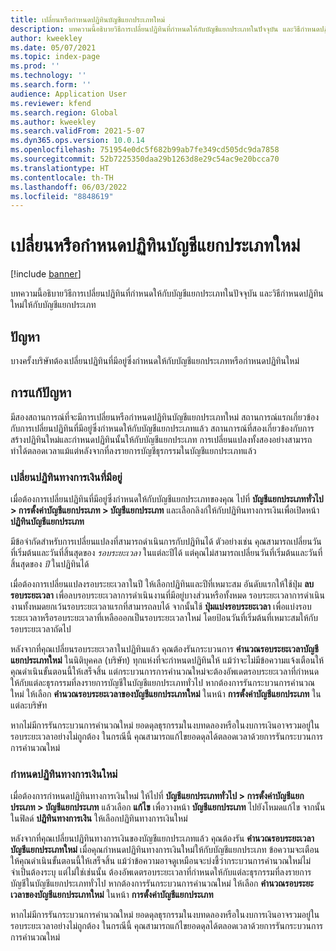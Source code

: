 ```yaml
---
title: เปลี่ยนหรือกำหนดปฏิทินบัญชีแยกประเภทใหม่
description: บทความนี้อธิบายวิธีการเปลี่ยนปฏิทินที่กําหนดให้กับบัญชีแยกประเภทในปัจจุบัน และวิธีกําหนดปฏิทินใหม่ให้กับบัญชีแยกประเภท
author: kweekley
ms.date: 05/07/2021
ms.topic: index-page
ms.prod: ''
ms.technology: ''
ms.search.form: ''
audience: Application User
ms.reviewer: kfend
ms.search.region: Global
ms.author: kweekley
ms.search.validFrom: 2021-5-07
ms.dyn365.ops.version: 10.0.14
ms.openlocfilehash: 751954e0dc5f682b99ab7fe349cd505dc9da7858
ms.sourcegitcommit: 52b7225350daa29b1263d8e29c54ac9e20bcca70
ms.translationtype: HT
ms.contentlocale: th-TH
ms.lasthandoff: 06/03/2022
ms.locfileid: "8848619"
---
```

# <a name="change-or-reassign-a-ledger-calendar"></a>เปลี่ยนหรือกำหนดปฏิทินบัญชีแยกประเภทใหม่

[!include [banner](../includes/banner.md)]

บทความนี้อธิบายวิธีการเปลี่ยนปฏิทินที่กําหนดให้กับบัญชีแยกประเภทในปัจจุบัน และวิธีกําหนดปฏิทินใหม่ให้กับบัญชีแยกประเภท

## <a name="issue"></a>ปัญหา

บางครั้งบริษัทต้องเปลี่ยนปฏิทินที่มีอยู่ซึ่งกําหนดให้กับบัญชีแยกประเภทหรือกําหนดปฏิทินใหม่

## <a name="resolution"></a>การแก้ปัญหา

มีสองสถานการณ์ที่จะมีการเปลี่ยนหรือกำหนดปฏิทินบัญชีแยกประเภทใหม่ สถานการณ์แรกเกี่ยวข้องกับการเปลี่ยนปฏิทินที่มีอยู่ซึ่งกำหนดให้กับบัญชีแยกประเภทแล้ว สถานการณ์ที่สองเกี่ยวข้องกับการสร้างปฏิทินใหม่และกําหนดปฏิทินนั้นให้กับบัญชีแยกประเภท การเปลี่ยนแปลงทั้งสองอย่างสามารถทำได้ตลอดเวลาแม้แต่หลังจากที่ลงรายการบัญชีธุรกรรมในบัญชีแยกประเภทแล้ว

### <a name="change-an-existing-fiscal-calendar"></a>เปลี่ยนปฏิทินทางการเงินที่มีอยู่

เมื่อต้องการเปลี่ยนปฏิทินที่มีอยู่ซึ่งกำหนดให้กับบัญชีแยกประเภทของคุณ ไปที่ **บัญชีแยกประเภททั่วไป \> การตั้งค่าบัญชีแยกประเภท \> บัญชีแยกประเภท** และเลือกลิงก์ให้กับปฏิทินทางการเงินเพื่อเปิดหน้า **ปฏิทินบัญชีแยกประเภท**

มีข้อจำกัดสำหรับการเปลี่ยนแปลงที่สามารถดำเนินการกับปฏิทินได้ ตัวอย่างเช่น คุณสามารถเปลี่ยนวันที่เริ่มต้นและวันที่สิ้นสุดของ *รอบระยะเวลา* ในแต่ละปีได้ แต่คุณไม่สามารถเปลี่ยนวันที่เริ่มต้นและวันที่สิ้นสุดของ *ปี* ในปฏิทินได้

เมื่อต้องการเปลี่ยนแปลงรอบระยะเวลาในปี ให้เลือกปฏิทินและปีที่เหมาะสม อันดับแรกให้ใช้ปุ่ม **ลบรอบระยะเวลา** เพื่อลบรอบระยะเวลาการดําเนินงานที่มีอยู่บางส่วนหรือทั้งหมด รอบระยะเวลาการดําเนินงานทั้งหมดยกเว้นรอบระยะเวลาแรกที่สามารถลบได้ จากนั้นใช้ **ปุ่มแบ่งรอบระยะเวลา** เพื่อแบ่งรอบระยะเวลาหรือรอบระยะเวลาที่เหลือออกเป็นรอบระยะเวลาใหม่ โดยป้อนวันที่เริ่มต้นที่เหมาะสมให้กับรอบระยะเวลาถัดไป

หลังจากที่คุณเปลี่ยนรอบระยะเวลาในปฏิทินแล้ว คุณต้องรันกระบวนการ **คำนวณรอบระยะเวลาบัญชีแยกประเภทใหม่** ในนิติบุคคล (บริษัท) ทุกแห่งที่จะกำหนดปฏิทินให้ แม้ว่าจะไม่มีข้อความแจ้งเตือนให้คุณดำเนินขั้นตอนนี้ให้เสร็จสิ้น แต่กระบวนการการคำนวณใหม่จะต้องอัพเดตรอบระยะเวลาที่กำหนดให้กับแต่ละธุรกรรมที่ลงรายการบัญชีในบัญชีแยกประเภททั่วไป หากต้องการรันกระบวนการคำนวณใหม่ ให้เลือก **คำนวณรอบระยะเวลาของบัญชีแยกประเภทใหม่** ในหน้า **การตั้งค่าบัญชีแยกประเภท** ในแต่ละบริษัท

หากไม่มีการรันกระบวนการคำนวณใหม่ ยอดดุลธุรกรรมในงบทดลองหรือในงบการเงินอาจรวมอยู่ในรอบระยะเวลาอย่างไม่ถูกต้อง ในกรณีนี้ คุณสามารถแก้ไขยอดดุลได้ตลอดเวลาด้วยการรันกระบวนการการคำนวณใหม่

### <a name="assign-a-new-fiscal-calendar"></a>กําหนดปฏิทินทางการเงินใหม่

เมื่อต้องการกําหนดปฏิทินทางการเงินใหม่ ให้ไปที่ **บัญชีแยกประเภททั่วไป \> การตั้งค่าบัญชีแยกประเภท \> บัญชีแยกประเภท** แล้วเลือก **แก้ไข** เพื่อวางหน้า **บัญชีแยกประเภท** ไปยังโหมดแก้ไข จากนั้น ในฟิลด์ **ปฏิทินทางการเงิน** ให้เลือกปฏิทินทางการเงินใหม่

หลังจากที่คุณเปลี่ยนปฏิทินทางการเงินของบัญชีแยกประเภทแล้ว คุณต้องรัน **คำนวณรอบระยะเวลาบัญชีแยกประเภทใหม่** เมื่อคุณกําหนดปฏิทินทางการเงินใหม่ให้กับบัญชีแยกประเภท ข้อความจะเตือนให้คุณดำเนินขั้นตอนนี้ให้เสร็จสิ้น แม้ว่าข้อความอาจดูเหมือนจะบ่งชี้ว่ากระบวนการคำนวณใหม่ไม่จำเป็นต้องระบุ แต่ไม่ใช่เช่นนั้น ต้องอัพเดตรอบระยะเวลาที่กำหนดให้กับแต่ละธุรกรรมที่ลงรายการบัญชีในบัญชีแยกประเภททั่วไป หากต้องการรันกระบวนการคำนวณใหม่ ให้เลือก **คำนวณรอบระยะเวลาของบัญชีแยกประเภทใหม่** ในหน้า **การตั้งค่าบัญชีแยกประเภท**

หากไม่มีการรันกระบวนการคำนวณใหม่ ยอดดุลธุรกรรมในงบทดลองหรือในงบการเงินอาจรวมอยู่ในรอบระยะเวลาอย่างไม่ถูกต้อง ในกรณีนี้ คุณสามารถแก้ไขยอดดุลได้ตลอดเวลาด้วยการรันกระบวนการการคำนวณใหม่

